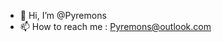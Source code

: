 - 👋 Hi, I’m @Pyremons
- 📫 How to reach me : Pyremons@outlook.com

<!---
Pyremons/Pyremons is a ✨ special ✨ repository because its `README.md` (this file) appears on your GitHub profile.
You can click the Preview link to take a look at your changes.
--->
